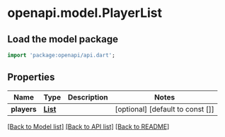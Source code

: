 # openapi.model.PlayerList

## Load the model package
```dart
import 'package:openapi/api.dart';
```

## Properties
Name | Type | Description | Notes
------------ | ------------- | ------------- | -------------
**players** | [**List<PlayerReadModel>**](PlayerReadModel.md) |  | [optional] [default to const []]

[[Back to Model list]](../README.md#documentation-for-models) [[Back to API list]](../README.md#documentation-for-api-endpoints) [[Back to README]](../README.md)


